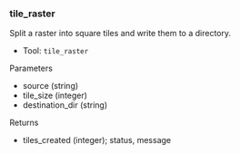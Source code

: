 ### tile_raster

Split a raster into square tiles and write them to a directory.

- Tool: `tile_raster`

Parameters

- source (string)
- tile_size (integer)
- destination_dir (string)

Returns

- tiles_created (integer); status, message
